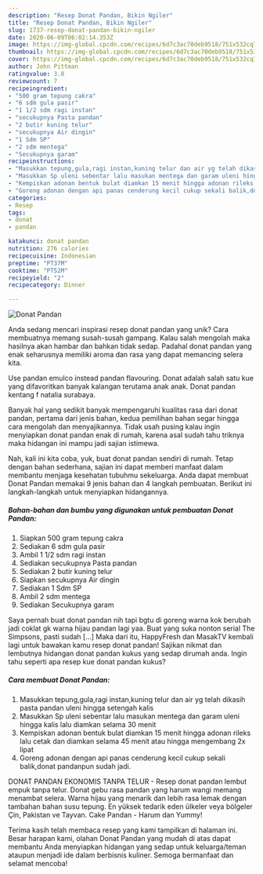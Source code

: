 ```yaml
---
description: "Resep Donat Pandan, Bikin Ngiler"
title: "Resep Donat Pandan, Bikin Ngiler"
slug: 1737-resep-donat-pandan-bikin-ngiler
date: 2020-06-09T06:02:14.353Z
image: https://img-global.cpcdn.com/recipes/6d7c3ac70deb9518/751x532cq70/donat-pandan-foto-resep-utama.jpg
thumbnail: https://img-global.cpcdn.com/recipes/6d7c3ac70deb9518/751x532cq70/donat-pandan-foto-resep-utama.jpg
cover: https://img-global.cpcdn.com/recipes/6d7c3ac70deb9518/751x532cq70/donat-pandan-foto-resep-utama.jpg
author: John Pittman
ratingvalue: 3.8
reviewcount: 7
recipeingredient:
- "500 gram tepung cakra"
- "6 sdm gula pasir"
- "1 1/2 sdm ragi instan"
- "secukupnya Pasta pandan"
- "2 butir kuning telur"
- "secukupnya Air dingin"
- "1 Sdm SP"
- "2 sdm mentega"
- "Secukupnya garam"
recipeinstructions:
- "Masukkan tepung,gula,ragi instan,kuning telur dan air yg telah dikasih pasta pandan uleni hingga setengah kalis"
- "Masukkan Sp uleni sebentar lalu masukan mentega dan garam uleni hingga kalis lalu diamkan selama 30 menit"
- "Kempiskan adonan bentuk bulat diamkan 15 menit hingga adonan rileks lalu cetak dan diamkan selama 45 menit atau hingga mengembang 2x lipat"
- "Goreng adonan dengan api panas cenderung kecil cukup sekali balik,donat pandanpun sudah jadi."
categories:
- Resep
tags:
- donat
- pandan

katakunci: donat pandan 
nutrition: 276 calories
recipecuisine: Indonesian
preptime: "PT37M"
cooktime: "PT52M"
recipeyield: "2"
recipecategory: Dinner

---
```



![Donat Pandan](https://img-global.cpcdn.com/recipes/6d7c3ac70deb9518/751x532cq70/donat-pandan-foto-resep-utama.jpg)

Anda sedang mencari inspirasi resep donat pandan yang unik? Cara membuatnya memang susah-susah gampang. Kalau salah mengolah maka hasilnya akan hambar dan bahkan tidak sedap. Padahal donat pandan yang enak seharusnya memiliki aroma dan rasa yang dapat memancing selera kita.

Use pandan emulco instead pandan flavouring. Donat adalah salah satu kue yang difavoritkan banyak kalangan terutama anak anak. Donat pandan kentang f natalia surabaya.

Banyak hal yang sedikit banyak mempengaruhi kualitas rasa dari donat pandan, pertama dari jenis bahan, kedua pemilihan bahan segar hingga cara mengolah dan menyajikannya. Tidak usah pusing kalau ingin menyiapkan donat pandan enak di rumah, karena asal sudah tahu triknya maka hidangan ini mampu jadi sajian istimewa.


Nah, kali ini kita coba, yuk, buat donat pandan sendiri di rumah. Tetap dengan bahan sederhana, sajian ini dapat memberi manfaat dalam membantu menjaga kesehatan tubuhmu sekeluarga. Anda dapat membuat Donat Pandan memakai 9 jenis bahan dan 4 langkah pembuatan. Berikut ini langkah-langkah untuk menyiapkan hidangannya.

<!--inarticleads1-->

##### Bahan-bahan dan bumbu yang digunakan untuk pembuatan Donat Pandan:

1. Siapkan 500 gram tepung cakra
1. Sediakan 6 sdm gula pasir
1. Ambil 1 1/2 sdm ragi instan
1. Sediakan secukupnya Pasta pandan
1. Sediakan 2 butir kuning telur
1. Siapkan secukupnya Air dingin
1. Sediakan 1 Sdm SP
1. Ambil 2 sdm mentega
1. Sediakan Secukupnya garam


Saya pernah buat donat pandan nih tapi bgtu di goreng warna kok berubah jadi coklat gk warna hijau pandan lagi yaa. Buat yang suka nonton serial The Simpsons, pasti sudah […] Maka dari itu, HappyFresh dan MasakTV kembali lagi untuk bawakan kamu resep donat pandan! Sajikan nikmat dan lembutnya hidangan donat pandan kukus yang sedap dirumah anda. Ingin tahu seperti apa resep kue donat pandan kukus? 

<!--inarticleads2-->

##### Cara membuat Donat Pandan:

1. Masukkan tepung,gula,ragi instan,kuning telur dan air yg telah dikasih pasta pandan uleni hingga setengah kalis
1. Masukkan Sp uleni sebentar lalu masukan mentega dan garam uleni hingga kalis lalu diamkan selama 30 menit
1. Kempiskan adonan bentuk bulat diamkan 15 menit hingga adonan rileks lalu cetak dan diamkan selama 45 menit atau hingga mengembang 2x lipat
1. Goreng adonan dengan api panas cenderung kecil cukup sekali balik,donat pandanpun sudah jadi.


DONAT PANDAN EKONOMIS TANPA TELUR - Resep donat pandan lembut empuk tanpa telur. Donat gebu rasa pandan yang harum wangi memang menambat selera. Warna hijau yang menarik dan lebih rasa lemak dengan tambahan bahan susu tepung. En yüksek tedarik eden ülkeler veya bölgeler Çin, Pakistan ve Tayvan. Cake Pandan - Harum dan Yummy! 

Terima kasih telah membaca resep yang kami tampilkan di halaman ini. Besar harapan kami, olahan Donat Pandan yang mudah di atas dapat membantu Anda menyiapkan hidangan yang sedap untuk keluarga/teman ataupun menjadi ide dalam berbisnis kuliner. Semoga bermanfaat dan selamat mencoba!
